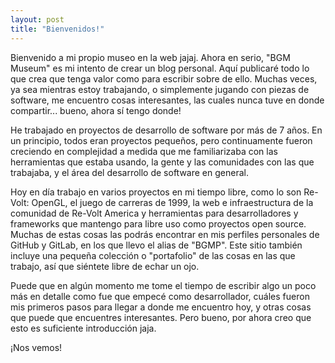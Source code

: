 ```yaml
---
layout: post
title: "Bienvenidos!"
---
```


Bienvenido a mi propio museo en la web jajaj. Ahora en serio, "BGM Museum" es mi intento de crear un blog personal.
Aquí publicaré todo lo que crea que tenga valor como para escribir sobre de ello. Muchas veces, ya sea mientras estoy
trabajando, o simplemente jugando con piezas de software, me encuentro cosas interesantes, las cuales
nunca tuve en donde compartir... bueno, ahora sí tengo donde!

He trabajado en proyectos de desarrollo de software por más de 7 años. En un principio, todos eran proyectos pequeños,
pero continuamente fueron creciendo en complejidad a medida que me familiarizaba con las herramientas que estaba
usando, la gente y las comunidades con las que trabajaba, y el área del desarrollo de software en general.

Hoy en día trabajo en varios proyectos en mi tiempo libre, como lo son Re-Volt: OpenGL, el juego de carreras de 1999,
la web e infraestructura de la comunidad de Re-Volt America y herramientas para desarrolladores y frameworks que
mantengo para libre uso como proyectos open source. Muchas de estas cosas las podrás encontrar en mis perfiles 
personales de GitHub y GitLab, en los que llevo el alias de "BGMP". Este sitio también incluye una pequeña colección o
"portafolio" de las cosas en las que trabajo, así que siéntete libre de echar un ojo.

Puede que en algún momento me tome el tiempo de escribir algo un poco más en detalle como fue que empecé como
desarrollador, cuáles fueron mis primeros pasos para llegar a donde me encuentro hoy, y otras cosas que puede
que encuentres interesantes. Pero bueno, por ahora creo que esto es suficiente introducción jaja.

¡Nos vemos!
